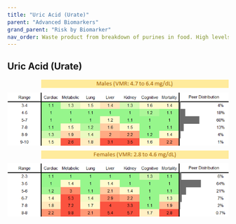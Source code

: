```yaml
---
title: "Uric Acid (Urate)"
parent: "Advanced Biomarkers"
grand_parent: "Risk by Biomarker"
nav_order: Waste product from breakdown of purines in food. High levels can cause gout and kidney stones.
---
```



## Uric Acid (Urate)




<div style="display: flex; flex-direction: column; gap: 10px;">

  <img src="/assets/images/vmrbiomarker_urate__male.png" alt="Uric Acid (Urate) VMR Male" style="margin-left: 15%">
  <img src="/assets/images/rr_urate__male.png" alt="Uric Acid (Urate) RR Male">

  <img src="/assets/images/vmrbiomarker_urate__female.png" alt="Uric Acid (Urate) VMR Female" style="margin-left: 15%; ">
  <img src="/assets/images/rr_urate__female.png" alt="Uric Acid (Urate) RR Female">

</div>



